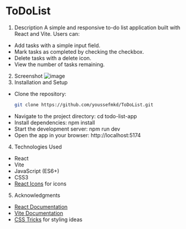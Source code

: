 # ToDoList
1. Description
A simple and responsive to-do list application built with React and Vite. Users can:
- Add tasks with a simple input field.
- Mark tasks as completed by checking the checkbox.
- Delete tasks with a delete icon.
- View the number of tasks remaining.
2. Screenshot
![image](https://github.com/user-attachments/assets/fa89a38e-c4c9-48b1-b919-9f97c343f300)
3. Installation and Setup
- Clone the repository:
   ```bash
   git clone https://github.com/youssefmkd/ToDoList.git
- Navigate to the project directory:
   cd todo-list-app
- Install dependencies:
   npm install
- Start the development server:
   npm run dev
- Open the app in your browser:
   http://localhost:5174
4. Technologies Used
- React
- Vite
- JavaScript (ES6+)
- CSS3
- [React Icons](https://react-icons.github.io/react-icons/) for icons
5. Acknowledgments
- [React Documentation](https://reactjs.org/docs/getting-started.html)
- [Vite Documentation](https://vitejs.dev/guide/)
- [CSS Tricks](https://css-tricks.com/) for styling ideas

   

